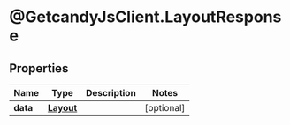 # @GetcandyJsClient.LayoutResponse

## Properties

Name | Type | Description | Notes
------------ | ------------- | ------------- | -------------
**data** | [**Layout**](Layout.md) |  | [optional] 


